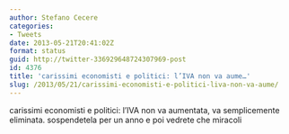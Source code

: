```yaml
---
author: Stefano Cecere
categories:
- Tweets
date: 2013-05-21T20:41:02Z
format: status
guid: http://twitter-336929648724307969-post
id: 4376
title: 'carissimi economisti e politici: l’IVA non va aume…'
slug: /2013/05/21/carissimi-economisti-e-politici-liva-non-va-aume/
---
```


carissimi economisti e politici: l’IVA non va aumentata, va semplicemente eliminata. sospendetela per un anno e poi vedrete che miracoli